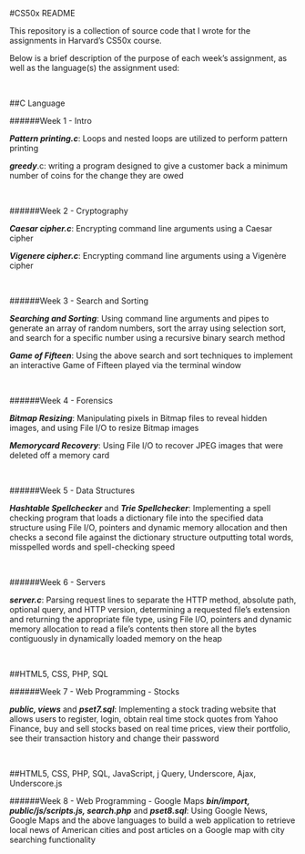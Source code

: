 #CS50x README

This repository is a collection of source code that I wrote for the assignments in Harvard’s CS50x course.

Below is a brief description of the purpose of each week’s assignment, as well as the language(s) the assignment used:
<p><br/></P>

##C Language

######Week 1 - Intro

**_Pattern printing.c_**:    Loops and nested loops are utilized to perform pattern printing 

**_greedy_**.c:    writing a program designed to give a customer back a minimum number of coins for the change they are owed  
<p><br/></P>

######Week 2 - Cryptography

**_Caesar cipher.c_**:    Encrypting command line arguments using a Caesar cipher

**_Vigenere cipher.c_**:    Encrypting command line arguments using a Vigenère cipher  
<p><br/></P>

######Week 3 - Search and Sorting

**_Searching and Sorting_**:    Using command line arguments and pipes to generate an array of random numbers, sort the array using selection sort, and search for a specific number using a recursive binary search method

**_Game of Fifteen_**:    Using the above search and sort techniques to implement an interactive Game of Fifteen played via the terminal window    
<p><br/></P>

######Week 4 - Forensics

**_Bitmap Resizing_**:    Manipulating pixels in Bitmap files to reveal hidden images, and using File I/O to resize Bitmap images 

**_Memorycard Recovery_**:    Using File I/O to recover JPEG images that were deleted off a memory card     
<p><br/></P>

######Week 5 - Data Structures

**_Hashtable Spellchecker_** and **_Trie Spellchecker_**:    Implementing a spell checking program that loads a dictionary file into the specified data structure using File I/O, pointers and dynamic memory allocation and then checks a second file against the dictionary structure outputting total words, misspelled words and spell-checking speed    
<p><br/></P>

######Week 6 - Servers

**_server.c_**:    Parsing request lines to separate the HTTP method, absolute path, optional query, and HTTP version, determining a requested file’s extension and returning the appropriate file type, using File I/O, pointers and dynamic memory allocation to read a file’s contents then store all the bytes contiguously in dynamically loaded memory on the heap    
<p><br/></P>

##HTML5, CSS, PHP, SQL

######Week 7 - Web Programming - Stocks

**_public, views_** and **_pset7.sql_**:    Implementing a stock trading website that allows users to register, login, obtain real time stock quotes from Yahoo Finance, buy and sell stocks based on real time prices, view their portfolio, see their transaction history and change their password     
<p><br/></P>

##HTML5, CSS, PHP, SQL, JavaScript, j Query, Underscore, Ajax, Underscore.js

######Week 8 - Web Programming - Google Maps
**_bin/import, public/js/scripts.js, search.php_** and **_pset8.sql_**:    Using Google News, Google Maps and the above languages to build a web application to retrieve local news of American cities and post articles on a Google map with city searching functionality 
